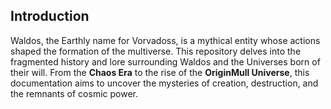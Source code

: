 ## Introduction

Waldos, the Earthly name for Vorvadoss, is a mythical entity whose actions shaped the formation of the multiverse. This repository delves into the fragmented history and lore surrounding Waldos and the Universes born of their will. From the **Chaos Era** to the rise of the **OriginMull Universe**, this documentation aims to uncover the mysteries of creation, destruction, and the remnants of cosmic power.
